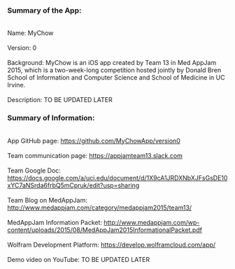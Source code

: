 ### Summary of the App:
<br>Name: MyChow</br>
<br>Version: 0</br>
<br>Background: MyChow is an iOS app created by Team 13 in Med AppJam 2015, which is a two-week-long competition hosted jointly by Donald Bren School of Information and Computer Science and School of Medicine in UC Irvine. </br>
<br>Description: TO BE UPDATED LATER</br>

### Summary of Information:
<br>App GitHub page: https://github.com/MyChowApp/version0</br>
<br>Team communication page: https://appjamteam13.slack.com</br>
<br>Team Google Doc: https://docs.google.com/a/uci.edu/document/d/1X9cA1JRDXNbXJFsGsDE10xYC7aNSrda6frbQ5mCpruk/edit?usp=sharing<br>
<br>Team Blog on MedAppJam: http://www.medappjam.com/category/medappjam2015/team13/</br>
<br>MedAppJam Information Packet: http://www.medappjam.com/wp-content/uploads/2015/08/MedAppJam2015InformationalPacket.pdf</br>
<br>Wolfram Development Platform: https://develop.wolframcloud.com/app/</br>
<br>Demo video on YouTube: TO BE UPDATED LATER</br>

